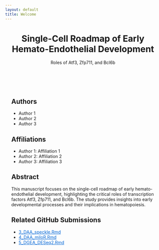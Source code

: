 ```yaml
---
layout: default
title: Welcome
---
```



<!DOCTYPE html>
<html lang="en">
<head>
    <meta charset="UTF-8">
    <meta name="viewport" content="width=device-width, initial-scale=1.0">
    <meta name="description" content="Explore the single-cell roadmap of early hemato-endothelial development, focusing on transcription factors Atf3, Zfp711, and Bcl6b.">
    <title>Single-Cell Roadmap</title>
    <!-- Include Cayman theme -->
    <link rel="stylesheet" href="https://cdnjs.cloudflare.com/ajax/libs/cayman/1.0.2/cayman.min.css">
    <style>
        .content {
            max-width: 800px;
            margin: auto;
            padding: 20px;
        }
        .links a {
            color: #0366d6;
        }
    </style>
</head>
<body>
    <header>
        <h1>Single-Cell Roadmap of Early Hemato-Endothelial Development</h1>
        <p>Roles of Atf3, Zfp711, and Bcl6b</p>
    </header>
    <main class="content">
        <section>
            <h2>Authors</h2>
            <ul>
                <li>Author 1</li>
                <li>Author 2</li>
                <li>Author 3</li>
            </ul>
        </section>
        <section>
            <h2>Affiliations</h2>
            <ul>
                <li>Author 1: Affiliation 1</li>
                <li>Author 2: Affiliation 2</li>
                <li>Author 3: Affiliation 3</li>
            </ul>
        </section>
        <section>
            <h2>Abstract</h2>
            <p>
                This manuscript focuses on the single-cell roadmap of early hemato-endothelial development,
                highlighting the critical roles of transcription factors Atf3, Zfp711, and Bcl6b. The study provides
                insights into early developmental processes and their implications in hematopoiesis.
            </p>
        </section>
        <section class="links">
            <h2>Related GitHub Submissions</h2>
            <ul>
                <li><a href="https://github.com/mdrcetin/Cmo_Atf3_Zfp711_Bcl6b/blob/main/3_DAA_speckle.Rmd">3_DAA_speckle.Rmd</a></li>
                <li><a href="https://github.com/mdrcetin/Cmo_Atf3_Zfp711_Bcl6b/blob/main/4_DAA_miloR.Rmd">4_DAA_miloR.Rmd</a></li>
                <li><a href="https://github.com/mdrcetin/Cmo_Atf3_Zfp711_Bcl6b/blob/main/5_DGEA_DESeq2.Rmd">5_DGEA_DESeq2.Rmd</a></li>
            </ul>
        </section>
    </main>
</body>
</html>
